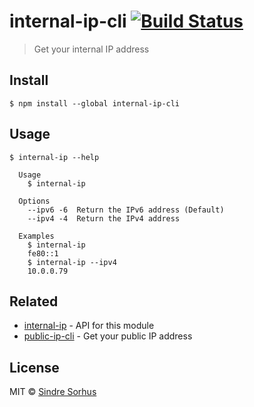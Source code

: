 # internal-ip-cli [![Build Status](https://travis-ci.org/sindresorhus/internal-ip-cli.svg?branch=master)](https://travis-ci.org/sindresorhus/internal-ip-cli)

> Get your internal IP address


## Install

```
$ npm install --global internal-ip-cli
```


## Usage

```
$ internal-ip --help

  Usage
    $ internal-ip

  Options
    --ipv6 -6  Return the IPv6 address (Default)
    --ipv4 -4  Return the IPv4 address

  Examples
    $ internal-ip
    fe80::1
    $ internal-ip --ipv4
    10.0.0.79
```


## Related

- [internal-ip](https://github.com/sindresorhus/internal-ip) - API for this module
- [public-ip-cli](https://github.com/sindresorhus/public-ip-cli) - Get your public IP address


## License

MIT © [Sindre Sorhus](https://sindresorhus.com)

